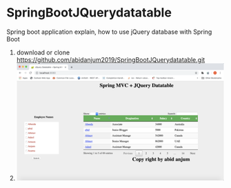# SpringBootJQuerydatatable
Spring boot application explain, how to use jQuery database with Spring Boot

1. download or clone https://github.com/abidanjum2019/SpringBootJQuerydatatable.git
2. ![Screenshot](Jquery%20datatable.png)
